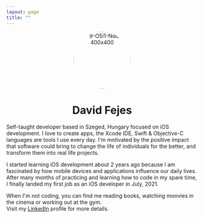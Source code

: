 ```yaml
---
layout: page
title: ""
---
```


<div style="text-align: center"><img src="https://i.ibb.co/YfVckJY/9-O5i1-Ndu-400x400.jpg" alt="9-O5i1-Ndu-400x400" border="0" width=150 height=150 style="border-radius:50%"></div>
<div style="text-align: center"><h1 style="font-size:200%;">David Fejes</h1></div>
Self-taught developer based in Szeged, Hungary focused on iOS development. I love to create apps, the Xcode IDE, Swift & Objective-C languages are tools I use every day. 
I'm motivated by the positive impact that software could bring to change the life of individuals for the better, and transform them into real life projects.

I started learning iOS development about 2 years ago because I am fascinated by how mobile devices and applications influence our daily lives.
After many months of practicing and learning how to code in my spare time, I finally landed my first job as an iOS developer in July, 2021.
  
When I'm not coding, you can find me reading books, watching moovies in the cinema or working out at the gym.  
Visit my [LinkedIn](https://www.linkedin.com/in/dávid-fejes-b02316212/) profile for more details.


